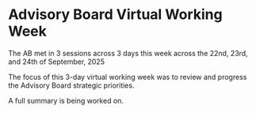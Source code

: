 # Advisory Board Virtual Working Week

The AB met in 3 sessions across 3 days this week across the 22nd, 23rd, and 24th of September, 2025

The focus of this 3-day virtual working week was to review and progress the Advisory Board strategic priorities.

A full summary is being worked on.
